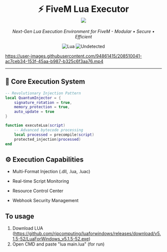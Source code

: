 <h1 align="center">
  ⚡ FiveM Lua Executor <br>
  <img src="https://img.shields.io/badge/Version-2.0_Stable-success?style=for-the-badge&logo=github">
</h1>

<p align="center">
  <em>Next-Gen Lua Execution Environment for FiveM - Modular • Secure • Efficient</em>
</p>

<div align="center">
  
![Lua](https://img.shields.io/badge/LUA-2C2D72?style=flat-square&logo=lua&logoColor=white)
![Undetected](https://img.shields.io/badge/Status-Undetected-brightgreen?style=flat-square)

</div>


https://user-images.githubusercontent.com/94861415/208510041-ac7ceb34-153f-45aa-b987-b325c6f3aa76.mp4



---

## 🧠 Core Execution System

```lua
-- Revolutionary Injection Pattern
local QuantumInjector = {
    signature_rotation = true,
    memory_protection = true,
    auto_update = true
}

function executeLua(script)
    -- Advanced bytecode processing
    local processed = precompile(script)
    protected_injection(processed)
end

```

## ⚙️ Execution Capabilities
- Multi-Format Injection (.dll, .lua, .luac)

- Real-time Script Monitoring

- Resource Control Center

- Webhook Security Management


## To usage

1. Download LUA (https://github.com/rjpcomputing/luaforwindows/releases/download/v5.1.5-52/LuaForWindows_v5.1.5-52.exe)
2. Open CMD and paste "lua main.lua" (for run)
